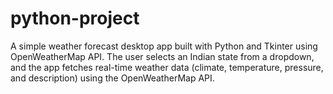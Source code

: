 # python-project
A simple weather forecast desktop app built with Python and Tkinter using OpenWeatherMap API. The user selects an Indian state from a dropdown, and the app fetches real-time weather data (climate, temperature, pressure, and description) using the OpenWeatherMap API.
